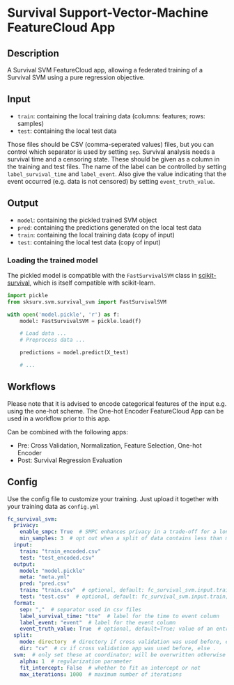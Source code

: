 # Survival Support-Vector-Machine FeatureCloud App

## Description
A Survival SVM FeatureCloud app, allowing a federated training of a Survival SVM using a pure regression objective.

## Input
- `train`: containing the local training data (columns: features; rows: samples)
- `test`: containing the local test data

Those files should be CSV (comma-seperated values) files, but you can control which separator is used by setting `sep`. 
Survival analysis needs a survival time and a censoring state. These should be given as a column in the training and 
test files. The name of the label can be controlled by setting `label_survival_time` and `label_event`. Also give the 
value indicating that the event occurred (e.g. data is not censored) by setting `event_truth_value`.

## Output
- `model`: containing the pickled trained SVM object
- `pred`: containing the predictions generated on the local test data
- `train`: containing the local training data (copy of input)
- `test`: containing the local test data (copy of input)

### Loading the trained model
The pickled model is compatible with the `FastSurvivalSVM` class in 
[scikit-survival](https://github.com/sebp/scikit-survival), which is itself compatible with scikit-learn.

```python
import pickle
from sksurv.svm.survival_svm import FastSurvivalSVM

with open('model.pickle', 'r') as f:
    model: FastSurvivalSVM = pickle.load(f)

    # Load data ...
    # Preprocess data ...

    predictions = model.predict(X_test)

    # ...
```

## Workflows
Please note that it is advised to encode categorical features of the input e.g. using the one-hot scheme.
The One-hot Encoder FeatureCloud App can be used in a workflow prior to this app.

Can be combined with the following apps:
- Pre: Cross Validation, Normalization, Feature Selection, One-hot Encoder
- Post: Survival Regression Evaluation

## Config
Use the config file to customize your training. Just upload it together with your training data as `config.yml`
```yml
fc_survival_svm:
  privacy:
    enable_smpc: True  # SMPC enhances privacy in a trade-off for a longer runtime, by only sending masked output to the aggregator.
    min_samples: 3  # opt out when a split of data contains less than min_samples; can not be set lower than 3
  input:
    train: "train_encoded.csv"
    test: "test_encoded.csv"
  output:
    model: "model.pickle"
    meta: "meta.yml"
    pred: "pred.csv"
    train: "train.csv"  # optional, default: fc_survival_svm.input.train; filename name for a copy of the train input
    test: "test.csv"  # optional, default: fc_survival_svm.input.train; filename name for a copy of the test input
  format:
    sep: ","  # separator used in csv files
    label_survival_time: "tte"  # label for the time to event column
    label_event: "event"  # label for the event column
    event_truth_value: True  # optional, default=True; value of an entry in the event column when an event occurred
  split:
    mode: directory  # directory if cross validation was used before, else file
    dir: "cv"  # cv if cross validation app was used before, else .
  svm:  # only set these at coordinator; will be overwritten otherwise
    alpha: 1  # regularization parameter
    fit_intercept: False  # whether to fit an intercept or not
    max_iterations: 1000  # maximum number of iterations
```
